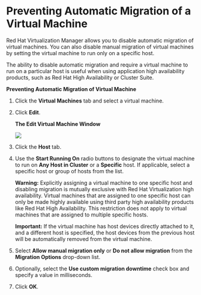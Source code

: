 # Preventing Automatic Migration of a Virtual Machine

Red Hat Virtualization Manager allows you to disable automatic migration of virtual machines. You can also disable manual migration of virtual machines by setting the virtual machine to run only on a specific host.

The ability to disable automatic migration and require a virtual machine to run on a particular host is useful when using application high availability products, such as Red Hat High Availability or Cluster Suite.

**Preventing Automatic Migration of Virtual Machine**

1. Click the **Virtual Machines** tab and select a virtual machine.

2. Click **Edit**.

    **The Edit Virtual Machine Window**

    ![](images/7321.png)

3. Click the **Host** tab.

4. Use the **Start Running On** radio buttons to designate the virtual machine to run on **Any Host in Cluster** or a **Specific** host. If applicable, select a specific host or group of hosts from the list.

    **Warning:** Explicitly assigning a virtual machine to one specific host and disabling migration is mutually exclusive with Red Hat Virtualization high availability. Virtual machines that are assigned to one specific host can only be made highly available using third party high availability products like Red Hat High Availability. This restriction does not apply to virtual machines that are assigned to multiple specific hosts.

    **Important:** If the virtual machine has host devices directly attached to it, and a different host is specified, the host devices from the previous host will be automatically removed from the virtual machine.

5. Select **Allow manual migration only** or **Do not allow migration** from the **Migration Options** drop-down list.

6. Optionally, select the **Use custom migration downtime** check box and specify a value in milliseconds.

7. Click **OK**.

